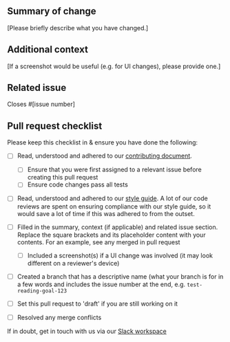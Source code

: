 ## Summary of change

[Please briefly describe what you have changed.]

## Additional context

[If a screenshot would be useful (e.g. for UI changes), please provide one.]

## Related issue

Closes #[issue number]

## Pull request checklist

Please keep this checklist in & ensure you have done the following:

- [ ] Read, understood and adhered to our [contributing document](https://github.com/knjk04/book-project/blob/master/CONTRIBUTING.md).
  - [ ] Ensure that you were first assigned to a relevant issue before creating this pull request
  - [ ] Ensure code changes pass all tests

- [ ] Read, understood and adhered to our [style guide](https://github.com/knjk04/book-project/blob/master/STYLEGUIDE.md). A lot of our code reviews are spent on ensuring compliance with our style guide, so it would save a lot of time if this was adhered to from the outset. 

- [ ] Filled in the summary, context (if applicable) and related issue section. Replace the square brackets and its placeholder content with your contents. For an example, see any merged in pull request
  - [ ] Included a screenshot(s) if a UI change was involved (it may look different on a reviewer's device)

- [ ] Created a branch that has a descriptive name (what your branch is for in a few words and includes the issue number at the end, e.g. `test-reading-goal-123`

- [ ] Set this pull request to 'draft' if you are still working on it

- [ ] Resolved any merge conflicts

If in doubt, get in touch with us via our [Slack workspace](https://join.slack.com/t/teambookproject/shared_invite/zt-h6vx3n8l-KN8QnO50r7QWZHgHFnFdPw)
